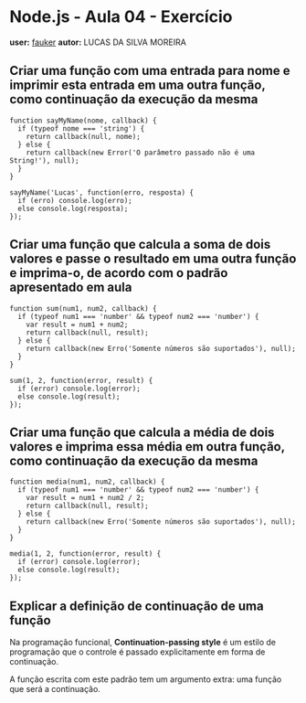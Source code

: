 # Node.js - Aula 04 - Exercício
**user:** [fauker](http://github.com/fauker)
**autor:** LUCAS DA SILVA MOREIRA

## Criar uma função com uma entrada para nome e imprimir esta entrada em uma outra função, como continuação da execução da mesma

```
function sayMyName(nome, callback) {
  if (typeof nome === 'string') {
    return callback(null, nome);
  } else {
    return callback(new Error('O parâmetro passado não é uma String!'), null);
  }
}

sayMyName('Lucas', function(erro, resposta) {
  if (erro) console.log(erro);
  else console.log(resposta);
});
```

## Criar uma função que calcula a soma de dois valores e passe o resultado em uma outra função e imprima-o, de acordo com o padrão apresentado em aula

```
function sum(num1, num2, callback) {
  if (typeof num1 === 'number' && typeof num2 === 'number') {
    var result = num1 + num2;
    return callback(null, result);
  } else {
    return callback(new Erro('Somente números são suportados'), null);
  }
}

sum(1, 2, function(error, result) {
  if (error) console.log(error);
  else console.log(result);
});
```

## Criar uma função que calcula a média de dois valores e imprima essa média em outra função, como continuação da execução da mesma

```
function media(num1, num2, callback) {
  if (typeof num1 === 'number' && typeof num2 === 'number') {
    var result = num1 + num2 / 2;
    return callback(null, result);
  } else {
    return callback(new Erro('Somente números são suportados'), null);
  }
}

media(1, 2, function(error, result) {
  if (error) console.log(error);
  else console.log(result);
});
```

## Explicar a definição de continuação de uma função

Na programação funcional, **Continuation-passing style** é um estilo de
programação que o controle é passado explicitamente em forma de
continuação.

A função escrita com este padrão tem um argumento extra: uma função que
será a continuação. 
